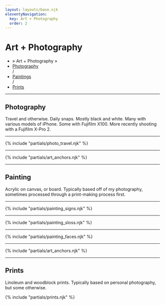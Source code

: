 ```yaml
---
layout: layouts/base.njk
eleventyNavigation:
  key: Art + Photography
  order: 2
---
```


<div class="container">
  <div class="row">  
    <div class="col">
      <h1 class="visually-hidden">Art + Photography</h1>
      <ul class="post-metadata">
        <li><active-breadcrumb>» Art + Photography »</active-breadcrumb></li>
        <li><a href="#photography">Photography</a></li> / 
        <li><a href="#paintings">Paintings</a></li> / 
        <li><a href="#prints">Prints</a></li>
        </ul>
    </div>
  </div>
<hr>
  <div class="row">
    <div class="col">
      <h2 id="photography">Photography</h2>
      <p>Travel and otherwise. Daily snaps. Mostly black and white. Many with various models of iPhone. Some with Fujifilm X100. More recently shooting with a Fujifilm X-Pro 2.</P>
    </div> 
  </div>
  <hr>
{% include "partials/photo_travel.njk" %}
  <hr>
  <div class="row"><div class="col">{% include "partials/art_anchors.njk" %}<hr></div></div>
  <div class="row">
    <div class="col">
      <h2 id="paintings">Painting</h2>
      <p>Acrylic on canvas, or board. Typically based off of my photography, sometimes processed through a print-making process first.</P>
    </div> 
  </div>
  <hr>
{% include "partials/painting_signs.njk" %}
  <hr>
{% include "partials/painting_sloss.njk" %}
  <hr>
{% include "partials/painting_faces.njk" %}
  <hr>
  <div class="row"><div class="col">{% include "partials/art_anchors.njk" %}<hr></div></div>
  <div class="row">
    <div class="col">
      <h2 id="prints">Prints</h2>
      <p>Linoleum and woodblock prints. Typically based on personal photography, but some otherwise.</P>
    </div> 
  </div>
  {% include "partials/prints.njk" %}